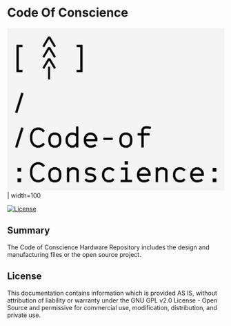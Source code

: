 # Code Of Conscience

![alt text][logo]| width=100

[![License](https://poser.pugx.org/automattic/jetpack/license.svg)](https://www.gnu.org/licenses/gpl-2.0.html)

## Summary

The Code of Conscience Hardware Repository includes the design and manufacturing files or the open source project.

## License

This documentation contains information which is provided AS IS, without attribution of liability or warranty under the GNU GPL v2.0 License - Open Source and permissive for commercial use, modification, distribution, and private use.

[logo]: https://github.com/Tekt-Industries/CodeOfConscience/blob/master/IMG/Code-of-Conscience%20Logo.png
